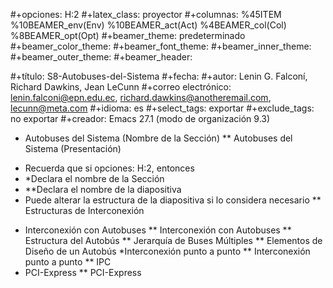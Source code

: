 #+opciones: H:2
#+latex_class: proyector
#+columnas: %45ITEM %10BEAMER_env(Env) %10BEAMER_act(Act) %4BEAMER_col(Col) %8BEAMER_opt(Opt)
#+beamer_theme: predeterminado
#+beamer_color_theme:
#+beamer_font_theme:
#+beamer_inner_theme:
#+beamer_outer_theme:
#+beamer_header:

#+título: S8-Autobuses-del-Sistema
#+fecha:
#+autor: Lenin G. Falconí, Richard Dawkins, Jean LeCunn
#+correo electrónico: lenin.falconi@epn.edu.ec, richard.dawkins@anotheremail.com, lecunn@meta.com
#+idioma: es
#+select_tags: exportar
#+exclude_tags: no exportar
#+creador: Emacs 27.1 (modo de organización 9.3)


* Autobuses del Sistema (Nombre de la Sección)
** Autobuses del Sistema (Presentación)
- Recuerda que si opciones: H:2, entonces
- *Declara el nombre de la Sección
- **Declara el nombre de la diapositiva
- Puede alterar la estructura de la diapositiva si lo considera necesario
** Estructuras de Interconexión
* Interconexión con Autobuses
** Interconexión con Autobuses
** Estructura del Autobús
** Jerarquía de Buses Múltiples
** Elementos de Diseño de un Autobús
*Interconexión punto a punto
** Interconexión punto a punto
** IPC
* PCI-Express
** PCI-Express
